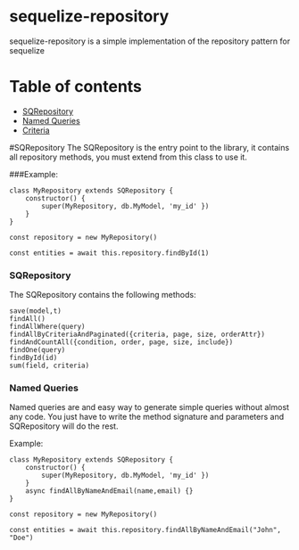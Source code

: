 # sequelize-repository
sequelize-repository is a simple implementation of the repository pattern for sequelize

# Table of contents
- [SQRepository](#SQRepository)
- [Named Queries](#NamedQueries)
- [Criteria](#Criteria)

#SQRepository
The SQRepository is the entry point to the library, it contains all repository methods, you must extend from this class to use it.

###Example: 
```
class MyRepository extends SQRepository {
    constructor() {
        super(MyRepository, db.MyModel, 'my_id' })
    }
}

const repository = new MyRepository()

const entities = await this.repository.findById(1)
```

### SQRepository
The SQRepository contains the following methods:
```
save(model,t)
findAll()
findAllWhere(query)
findAllByCriteriaAndPaginated({criteria, page, size, orderAttr})
findAndCountAll({condition, order, page, size, include})
findOne(query)
findById(id)
sum(field, criteria)
```

### Named Queries
Named queries are and easy way to generate simple queries without almost any code. You just have to write the method signature and parameters and SQRepository will do the rest.

Example:
```
class MyRepository extends SQRepository {
    constructor() {
        super(MyRepository, db.MyModel, 'my_id' })
    }
    async findAllByNameAndEmail(name,email) {}
}

const repository = new MyRepository()
    
const entities = await this.repository.findAllByNameAndEmail("John", "Doe")
```